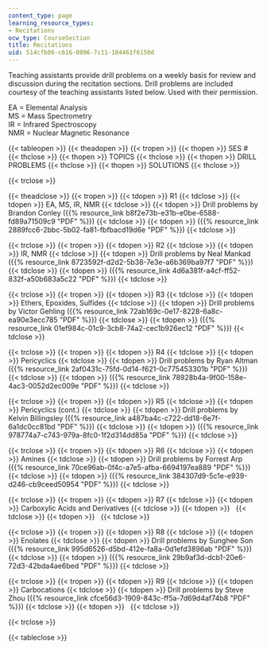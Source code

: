 ```yaml
---
content_type: page
learning_resource_types:
- Recitations
ocw_type: CourseSection
title: Recitations
uid: 514cfb06-c616-0896-7c11-184461f6150d
---
```


Teaching assistants provide drill problems on a weekly basis for review and discussion during the recitation sections. Drill problems are included courtesy of the teaching assistants listed below. Used with their permission.

EA = Elemental Analysis  
MS = Mass Spectrometry  
IR = Infrared Spectroscopy  
NMR = Nuclear Magnetic Resonance

{{< tableopen >}}
{{< theadopen >}}
{{< tropen >}}
{{< thopen >}}
SES #
{{< thclose >}}
{{< thopen >}}
TOPICS
{{< thclose >}}
{{< thopen >}}
DRILL PROBLEMS
{{< thclose >}}
{{< thopen >}}
SOLUTIONS
{{< thclose >}}

{{< trclose >}}

{{< theadclose >}}
{{< tropen >}}
{{< tdopen >}}
R1
{{< tdclose >}}
{{< tdopen >}}
EA, MS, IR, NMR
{{< tdclose >}}
{{< tdopen >}}
Drill problems by Brandon Conley ({{% resource_link b8f2e73b-e31b-e0be-6588-fd89a71509c9 "PDF" %}})
{{< tdclose >}}
{{< tdopen >}}
({{% resource_link 2889fcc6-2bbc-5b02-fa81-fbfbacd19d6e "PDF" %}})
{{< tdclose >}}

{{< trclose >}}
{{< tropen >}}
{{< tdopen >}}
R2
{{< tdclose >}}
{{< tdopen >}}
IR, NMR
{{< tdclose >}}
{{< tdopen >}}
Drill problems by Neal Mankad ({{% resource_link 8723592f-d2d2-5b38-7e3e-a6b369ba97f7 "PDF" %}})
{{< tdclose >}}
{{< tdopen >}}
({{% resource_link 4d6a381f-a4cf-ff52-832f-a50b683a5c22 "PDF" %}})
{{< tdclose >}}

{{< trclose >}}
{{< tropen >}}
{{< tdopen >}}
R3
{{< tdclose >}}
{{< tdopen >}}
Ethers, Epoxides, Sulfides
{{< tdclose >}}
{{< tdopen >}}
Drill problems by Victor Gehling ({{% resource_link 72ab169c-0e17-8228-6a8c-ea90e3ecc785 "PDF" %}})
{{< tdclose >}}
{{< tdopen >}}
({{% resource_link 01ef984c-01c9-3cb8-74a2-cec1b926ec12 "PDF" %}})
{{< tdclose >}}

{{< trclose >}}
{{< tropen >}}
{{< tdopen >}}
R4
{{< tdclose >}}
{{< tdopen >}}
Pericyclics
{{< tdclose >}}
{{< tdopen >}}
Drill problems by Ryan Altman ({{% resource_link 2af0431c-75fd-0d14-f621-0c775453301b "PDF" %}})
{{< tdclose >}}
{{< tdopen >}}
({{% resource_link 78928b4a-9f00-158e-4ac3-0052d2ec009e "PDF" %}})
{{< tdclose >}}

{{< trclose >}}
{{< tropen >}}
{{< tdopen >}}
R5
{{< tdclose >}}
{{< tdopen >}}
Pericyclics (cont.)
{{< tdclose >}}
{{< tdopen >}}
Drill problems by Kelvin Billingsley ({{% resource_link a487ba4c-c722-dd18-6e7f-6a1dc0cc81bd "PDF" %}})
{{< tdclose >}}
{{< tdopen >}}
({{% resource_link 978774a7-c743-979a-8fc0-1f2d314dd85a "PDF" %}})
{{< tdclose >}}

{{< trclose >}}
{{< tropen >}}
{{< tdopen >}}
R6
{{< tdclose >}}
{{< tdopen >}}
Amines
{{< tdclose >}}
{{< tdopen >}}
Drill problems by Forrest Arp ({{% resource_link 70ce96ab-0f4c-a7e5-afba-6694197ea889 "PDF" %}})
{{< tdclose >}}
{{< tdopen >}}
({{% resource_link 384307d9-5c1e-e939-d246-cb9ceed50954 "PDF" %}})
{{< tdclose >}}

{{< trclose >}}
{{< tropen >}}
{{< tdopen >}}
R7
{{< tdclose >}}
{{< tdopen >}}
Carboxylic Acids and Derivatives
{{< tdclose >}}
{{< tdopen >}}
 
{{< tdclose >}}
{{< tdopen >}}
 
{{< tdclose >}}

{{< trclose >}}
{{< tropen >}}
{{< tdopen >}}
R8
{{< tdclose >}}
{{< tdopen >}}
Enolates
{{< tdclose >}}
{{< tdopen >}}
Drill problems by Sunghee Son ({{% resource_link 995d6526-d5bd-412e-fa8a-0d1efd3896ab "PDF" %}})
{{< tdclose >}}
{{< tdopen >}}
({{% resource_link 29b9af3d-dcb1-20e6-72d3-42bda4ae6bed "PDF" %}})
{{< tdclose >}}

{{< trclose >}}
{{< tropen >}}
{{< tdopen >}}
R9
{{< tdclose >}}
{{< tdopen >}}
Carbocations
{{< tdclose >}}
{{< tdopen >}}
Drill problems by Steve Zhou ({{% resource_link cfce56d3-1909-843c-ff5a-7d69d4af74b8 "PDF" %}})
{{< tdclose >}}
{{< tdopen >}}
 
{{< tdclose >}}

{{< trclose >}}

{{< tableclose >}}